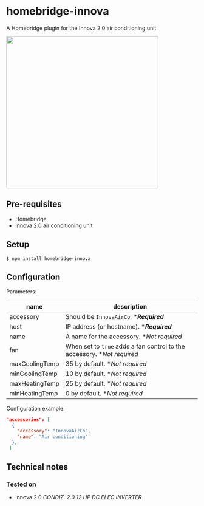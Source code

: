 # homebridge-innova

A Homebridge plugin for the Innova 2.0 air conditioning unit.

<img src="https://user-images.githubusercontent.com/43364935/129443000-0c7f44b5-1c6a-4242-9e31-1577433679ca.jpeg" height="400">

## Pre-requisites

- Homebridge
- Innova 2.0 air conditioning unit


## Setup

`$ npm install homebridge-innova`


## Configuration

Parameters:

name|description
---|---
accessory|Should be `InnovaAirCo`. ****Required***
host|IP address (or hostname). ****Required***
name|A name for the accessory. **Not required*
fan|When set to `true` adds a fan control to the accessory. **Not required*
maxCoolingTemp|35 by default. **Not required*
minCoolingTemp|10 by default. **Not required*
maxHeatingTemp|25 by default. **Not required*
minHeatingTemp|0 by default. **Not required*

Configuration example:

```json
"accessories": [
  {
    "accessory": "InnovaAirCo",
    "name": "Air conditioning"
  },
 ]
```

## Technical notes

### Tested on

- Innova 2.0 *CONDIZ. 2.0 12 HP DC ELEC INVERTER*
